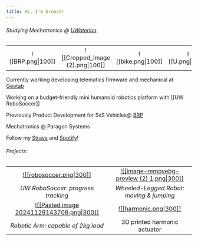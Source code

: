 ```yaml
---
title: Hi, I'm Ernest!
---
```

###### Studying Mechatronics @ [UWaterloo](https://uwaterloo.ca/engineering/)
|                   |                                 |                    |                 |                   |                       |
| :---------------: | :-----------------------------: | :----------------: | :-------------: | :---------------: | :-------------------: |
| ![[BRP.png\|100]] | ![[Cropped_Image (2).png\|100]] | ![[bike.png\|100]] | ![[U.png\|100]] | ![[run.png\|100]] | ![[rainbow.png\|100]] |

Currently working developing telematics firmware and mechanical at [Geotab](https://www.geotab.com/)

Working on a budget-friendly mini humanoid robotics platform with [[UW RoboSoccer]]

Previously Product Development for SxS Vehicles@ [BRP](https://www.brp.com/en/)

Mechatronics @ Paragon Systems

Follow my [Strava](https://strava.app.link/0cGqWokPRHb) and [Spotify](https://open.spotify.com/user/ernestwang135791?si=eb867f3241e14a72)!
###### Projects:

|                                                                                                         |                                                                                                 |
| :-----------------------------------------------------------------------------------------------------: | :---------------------------------------------------------------------------------------------: |
|                [![[robosoccer.png\|300]]](https://ernestwang.ca/Projects/UW-RoboSoccer)                 | [![[image-removebg-preview (2) 1.png\|300]]](https://ernestwang.ca/Projects/Wheel-legged-Robot) |
|                                   *UW RoboSoccer: progress tracking*                                    |                            *Wheeled-Legged Robot: moving & jumping*                             |
| [![[Pasted image 20241129143709.png\|300]]](https://ernestwang.ca/Projects/U-Robotic-Arm/U-Robotic-Arm) |           [![[harmonic.png\|300]]](https://ernestwang.ca/Projects/Harmonic-Actuator)            |
|                                   *Robotic Arm: capable of 2kg load*                                    |                                  3D printed harmonic actuator                                   |
